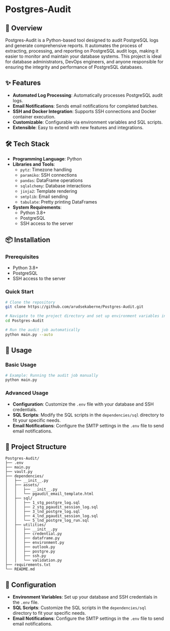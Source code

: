 # Postgres-Audit

## 🚀 Overview
Postgres-Audit is a Python-based tool designed to audit PostgreSQL logs and generate comprehensive reports. It automates the process of extracting, processing, and reporting on PostgreSQL audit logs, making it easier to monitor and maintain your database systems. This project is ideal for database administrators, DevOps engineers, and anyone responsible for ensuring the integrity and performance of PostgreSQL databases.

## ✨ Features
- **Automated Log Processing**: Automatically processes PostgreSQL audit logs.
- **Email Notifications**: Sends email notifications for completed batches.
- **SSH and Docker Integration**: Supports SSH connections and Docker container execution.
- **Customizable**: Configurable via environment variables and SQL scripts.
- **Extensible**: Easy to extend with new features and integrations.

## 🛠️ Tech Stack
- **Programming Language**: Python
- **Libraries and Tools**:
  - `pytz`: Timezone handling
  - `paramiko`: SSH connections
  - `pandas`: DataFrame operations
  - `sqlalchemy`: Database interactions
  - `jinja2`: Template rendering
  - `smtplib`: Email sending
  - `tabulate`: Pretty printing DataFrames
- **System Requirements**:
  - Python 3.8+
  - PostgreSQL
  - SSH access to the server

## 📦 Installation

### Prerequisites
- Python 3.8+
- PostgreSQL
- SSH access to the server

### Quick Start
```bash
# Clone the repository
git clone https://github.com/arudsekaberne/Postgres-Audit.git

# Navigate to the project directory and set up environment variables in .env file
cd Postgres-Audit

# Run the audit job automatically
python main.py --auto
```

## 🎯 Usage

### Basic Usage
```python
# Example: Running the audit job manually
python main.py
```

### Advanced Usage
- **Configuration**: Customize the `.env` file with your database and SSH credentials.
- **SQL Scripts**: Modify the SQL scripts in the `dependencies/sql` directory to fit your specific needs.
- **Email Notifications**: Configure the SMTP settings in the `.env` file to send email notifications.

## 📁 Project Structure
```
Postgres-Audit/
├── .env
├── main.py
├── vault.py
├── dependencies/
│   ├── __init__.py
│   ├── assets/
│   │   ├── __init__.py
│   │   └── pgaudit_email_template.html
│   ├── sql/
│   │   ├── 1_stg_postgre_log.sql
│   │   ├── 2_stg_pgaudit_session_log.sql
│   │   ├── 3_lnd_postgre_log.sql
│   │   ├── 4_lnd_pgaudit_session_log.sql
│   │   └── 5_lnd_postgre_log_run.sql
│   ├── utilities/
│   │   ├── __init__.py
│   │   ├── credential.py
│   │   ├── dataframe.py
│   │   ├── environment.py
│   │   ├── outlook.py
│   │   ├── postgre.py
│   │   ├── ssh.py
│   │   └── validation.py
├── requirements.txt
└── README.md
```

## 🔧 Configuration
- **Environment Variables**: Set up your database and SSH credentials in the `.env` file.
- **SQL Scripts**: Customize the SQL scripts in the `dependencies/sql` directory to fit your specific needs.
- **Email Notifications**: Configure the SMTP settings in the `.env` file to send email notifications.
